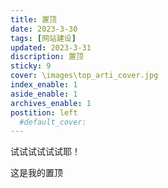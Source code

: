 ```yaml
---
title: 置顶
date: 2023-3-30
tags: [网站建设]
updated: 2023-3-31
discription: 置顶
sticky: 9
cover: \images\top_arti_cover.jpg
index_enable: 1
aside_enable: 1
archives_enable: 1
postition: left
  #default_cover:
---
```


试试试试试试耶！

这是我的置顶